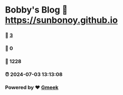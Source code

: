 # Bobby's Blog :link: https://sunbonoy.github.io 
### :page_facing_up: [3](https://sunbonoy.github.io/tag.html) 
### :speech_balloon: 0 
### :hibiscus: 1228 
### :alarm_clock: 2024-07-03 13:13:08 
### Powered by :heart: [Gmeek](https://github.com/Meekdai/Gmeek)
